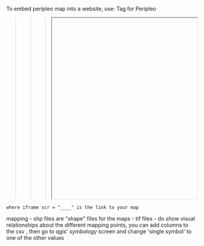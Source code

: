 To embed peripleo map into a website, use:
Tag for Peripleo

>>> <iframe src=" " style="width:100%; height:50vw;"></iframe>
    where iframe scr = "____" is the link to your map

mapping
    - shp files are "shape" files for the maps
    - tif files
    - do show visual relationships about the different mapping points, you can add columns to the csv , then go to qgis' *symbology* screen and change 'single symbol' to one of the other values
